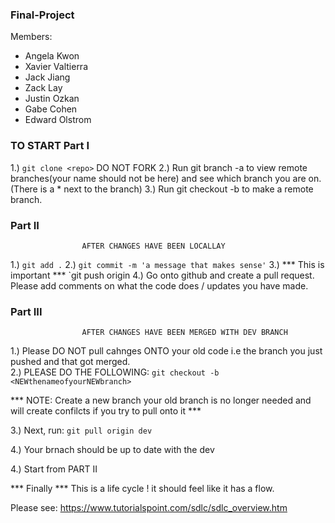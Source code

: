 ### Final-Project

Members:
- Angela Kwon
- Xavier Valtierra
- Jack Jiang
- Zack Lay
- Justin Ozkan 
- Gabe Cohen
- Edward Olstrom


### TO START Part I

1.) `git clone <repo>` DO NOT FORK
2.) Run git branch -a to view remote branches(your name should not be here) and see which branch you are on. (There is a * next to the branch)
3.) Run git checkout -b <thenameofyourbranch> to make a remote branch.


### Part II
                    AFTER CHANGES HAVE BEEN LOCALLAY

1.) `git add .`
2.) `git commit -m 'a message that makes sense'`
3.) *** This is important *** `git push origin <thenameofyourbranch>
4.) Go onto github and create a pull request. Please add comments on what the code does /  updates you have made.


### Part III
                    AFTER CHANGES HAVE BEEN MERGED WITH DEV BRANCH 

1.) Please DO NOT pull cahnges ONTO your old code i.e the branch you just pushed and that got merged.  
2.) PLEASE DO THE FOLLOWING: `git checkout -b <NEWthenameofyourNEWbranch> `

*** NOTE: Create a new branch your old branch is no longer needed and will create confilcts if you try to pull onto it ***

3.) Next, run: `git pull origin dev`  

4.) Your brnach should be up to date with the dev


4.) Start from PART II

*** Finally *** This is a life cycle ! it should feel like it has a flow.

Please see: https://www.tutorialspoint.com/sdlc/sdlc_overview.htm